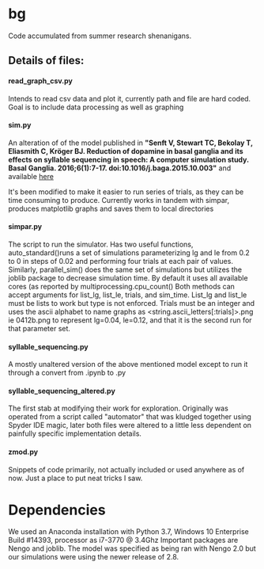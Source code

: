 # bg
 Code accumulated from summer research shenanigans.

## Details of files:
#### read_graph_csv.py
Intends to read csv data and plot it, currently path and file are hard coded. Goal is to include data processing as well as graphing
#### sim.py
An alteration of of the model published in __"Senft V, Stewart TC, Bekolay T, Eliasmith C, Kröger BJ. Reduction of dopamine in basal ganglia and its effects on syllable sequencing in speech: A computer simulation study. Basal Ganglia. 2016;6(1):7-17. doi:10.1016/j.baga.2015.10.003"__ and available [here](http://www.phonetik.phoniatrie.rwth-aachen.de/bkroeger/documents/syllable_sequencing.ipynb)

It's been modified to make it easier to run series of trials, as they can be time consuming to produce. Currently works in tandem with simpar, produces matplotlib graphs and saves them to local directories
#### simpar.py
The script to run the simulator. Has two useful functions, auto_standard()runs a set of simulations parameterizing lg and le from 0.2 to 0 in steps of 0.02 and performing four trials at each pair of values. Similarly, parallel_sim() does the same set of simulations but utilizes the joblib package to decrease simulation time. By default it uses all available cores (as reported by multiprocessing.cpu_count() Both methods can accept arguments for list_lg, list_le, trials, and sim_time. List_lg and list_le must be lists to work but type is not enforced. Trials must be an integer and uses the ascii alphabet to name graphs as <lg><le><string.ascii_letters[:trials]>.png ie 0412b.png to represent lg=0.04, le=0.12, and that it is the second run for that parameter set.
#### syllable_sequencing.py
A mostly unaltered version of the above mentioned model except to run it through a convert from .ipynb to .py
#### syllable_sequencing_altered.py
The first stab at modifying their work for exploration. Originally was operated from a script called "automator" that was kludged together using Spyder IDE magic, later both files were altered to a little less dependent on painfully specific implementation details.
#### zmod.py
Snippets of code primarily, not actually included or used anywhere as of now. Just a place to put neat tricks I saw.

# Dependencies
We used an Anaconda installation with Python 3.7, Windows 10 Enterprise Build #14393, processor as i7-3770 @ 3.4Ghz
Important packages are Nengo and joblib. The model was specified as being ran with Nengo 2.0 but our simulations were using the newer release of 2.8.
